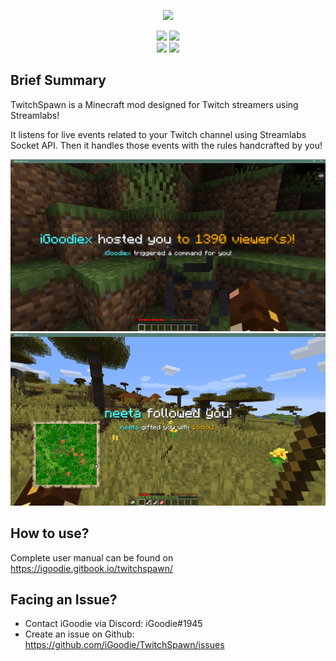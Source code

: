 <p align="center"><img src="https://cdn.discordapp.com/attachments/460909423045509140/460909450354622476/logo.png"></p>

<!-- Badges -->
<p align="center">
  <a href="https://www.twitch.tv/"><img src="https://img.shields.io/badge/api-twitch-b19dd8.svg"></a>
  <a href="https://streamlabs.com"><img src="https://img.shields.io/badge/api-streamlabs-32c3a2.svg"></a>
  <br/>
  <a href="https://minecraft.curseforge.com/projects/twitchspawn"><img src="http://cf.way2muchnoise.eu/full_273382_downloads.svg"></a>
  <a href="https://minecraft.curseforge.com/projects/twitchspawn"><img src="http://cf.way2muchnoise.eu/versions/273382.svg"></a>
</p>

## Brief Summary
TwitchSpawn is a Minecraft mod designed for Twitch streamers using Streamlabs!

It listens for live events related to your Twitch channel using Streamlabs Socket API.
Then it handles those events with the rules handcrafted by you!

![image](preview/preview1.png)
![image](preview/preview2.png)

## How to use?
Complete user manual can be found on https://igoodie.gitbook.io/twitchspawn/

## Facing an Issue?
- Contact iGoodie via Discord: iGoodie#1945
- Create an issue on Github: https://github.com/iGoodie/TwitchSpawn/issues
